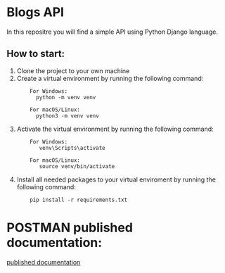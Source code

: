 # Blogs API

In this repositre you will find a simple API using Python Django language.

## How to start:
<ol>
  <li>Clone the project to your own machine </li> 
  <li>Create a virtual environment by running the following command: </li> 

        For Windows:
          python -m venv venv

        For macOS/Linux:
          python3 -m venv venv


<li>Activate the virtual environment by running the following command:</li>

        For Windows:
           venv\Scripts\activate

        For macOS/Linux:
           source venv/bin/activate

<li>Install all needed packages to your virtual enviroment by running the following command:</li>

        pip install -r requirements.txt 

</ol> 

# POSTMAN published documentation:

   [published documentation](https://documenter.getpostman.com/view/27787866/2s93si2ABz)
